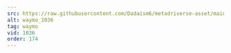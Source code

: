 ```yaml
---
src: https://raw.githubusercontent.com/Dadaism6/metadriverse-asset/main/script-waymo-output-newcompressed/waymo_1036.mp4
alt: waymo_1036
tag: waymo
vid: 1036
order: 174
---
```

